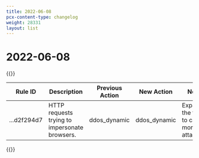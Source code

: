 ```yaml
---
title: 2022-06-08
pcx-content-type: changelog
weight: 28331
layout: list
---
```


# 2022-06-08

{{<table-wrap>}}
<table style="width: 100%">
  <thead>
    <tr>
      <th>Rule ID</th>
      <th>Description</th>
      <th>Previous Action</th>
      <th>New Action</th>
      <th>Notes</th>
    </tr>
  </thead>
  <tbody>
    <tr>
      <td>...d2f294d7</td>
      <td>HTTP requests trying to impersonate browsers.</td>
      <td>ddos_dynamic</td>
      <td>ddos_dynamic</td>
      <td>Expanded the filter to catch more attacks.</td>
    </tr>
  </tbody>
</table>
{{</table-wrap>}}